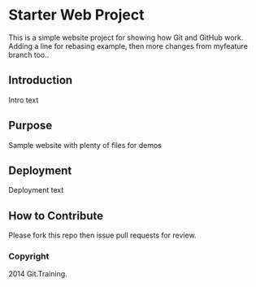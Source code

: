 # Starter Web Project

This is a simple website project for showing how Git and GitHub work.  Adding a line for rebasing example, then more changes from myfeature branch too..

## Introduction

Intro text

## Purpose

Sample website with plenty of files for demos

## Deployment

Deployment text

## How to Contribute

Please fork this repo then issue pull requests for review.

### Copyright

2014 Git.Training.